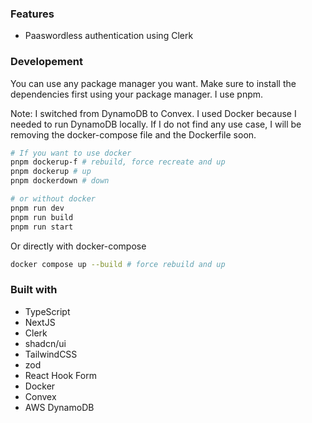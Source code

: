 ### Features

- Paaswordless authentication using Clerk

### Developement

You can use any package manager you want. Make sure to install the dependencies first using your package manager. I use pnpm.

Note: I switched from DynamoDB to Convex. I used Docker because I needed to run DynamoDB locally. If I do not find any use case, I will be removing the docker-compose file and the Dockerfile soon.

```bash
# If you want to use docker
pnpm dockerup-f # rebuild, force recreate and up
pnpm dockerup # up
pnpm dockerdown # down

# or without docker
pnpm run dev
pnpm run build
pnpm run start
```

Or directly with docker-compose

```bash
docker compose up --build # force rebuild and up
```

### Built with

- TypeScript
- NextJS
- Clerk
- shadcn/ui
- TailwindCSS
- zod
- React Hook Form
- Docker
- Convex
- AWS DynamoDB
